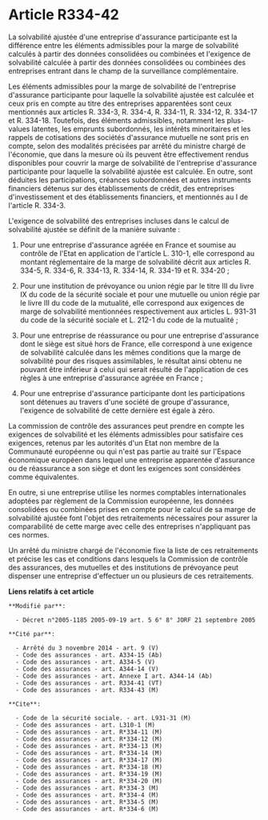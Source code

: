 # Article R334-42

La solvabilité ajustée d'une entreprise d'assurance participante est la différence entre les éléments admissibles pour la
marge de solvabilité calculés à partir des données consolidées ou combinées et l'exigence de solvabilité calculée à partir
des données consolidées ou combinées des entreprises entrant dans le champ de la surveillance complémentaire.

Les éléments admissibles pour la marge de solvabilité de l'entreprise d'assurance participante pour laquelle la solvabilité
ajustée est calculée et ceux pris en compte au titre des entreprises apparentées sont ceux mentionnés aux articles R. 334-3,
R. 334-4, R. 334-11, R. 334-12, R. 334-17 et R. 334-18. Toutefois, des éléments admissibles, notamment les plus-values
latentes, les emprunts subordonnés, les intérêts minoritaires et les rappels de cotisations des sociétés d'assurance mutuelle
ne sont pris en compte, selon des modalités précisées par arrêté du ministre chargé de l'économie, que dans la mesure où ils
peuvent être effectivement rendus disponibles pour couvrir la marge de solvabilité de l'entreprise d'assurance participante
pour laquelle la solvabilité ajustée est calculée. En outre, sont déduites les participations, créances subordonnées et
autres instruments financiers détenus sur des établissements de crédit, des entreprises d'investissement et des
établissements financiers, et mentionnés au I de l'article R. 334-3.

L'exigence de solvabilité des entreprises incluses dans le calcul de solvabilité ajustée se définit de la manière suivante :

1. Pour une entreprise d'assurance agréée en France et soumise au contrôle de l'Etat en application de l'article L. 310-1,
elle correspond au montant réglementaire de la marge de solvabilité décrit aux articles R. 334-5, R. 334-6, R. 334-13, R.
334-14, R. 334-19 et R. 334-20 ;

2. Pour une institution de prévoyance ou union régie par le titre III du livre IX du code de la sécurité sociale et pour une
mutuelle ou union régie par le livre III du code de la mutualité, elle correspond aux exigences de marge de solvabilité
mentionnées respectivement aux articles L. 931-31 du code de la sécurité sociale et L. 212-1 du code de la mutualité ;

3. Pour une entreprise de réassurance ou pour une entreprise d'assurance dont le siège est situé hors de France, elle
correspond à une exigence de solvabilité calculée dans les mêmes conditions que la marge de solvabilité pour des risques
assimilables, le résultat ainsi obtenu ne pouvant être inférieur à celui qui serait résulté de l'application de ces règles à
une entreprise d'assurance agréée en France ;

4. Pour une entreprise d'assurance participante dont les participations sont détenues au travers d'une société de groupe
d'assurance, l'exigence de solvabilité de cette dernière est égale à zéro.

La commission de contrôle des assurances peut prendre en compte les exigences de solvabilité et les éléments admissibles pour
satisfaire ces exigences, retenus par les autorités d'un Etat non membre de la Communauté européenne ou qui n'est pas partie
au traité sur l'Espace économique européen dans lequel une entreprise apparentée d'assurance ou de réassurance a son siège et
dont les exigences sont considérées comme équivalentes.

En outre, si une entreprise utilise les normes comptables internationales adoptées par règlement de la Commission européenne,
les données consolidées ou combinées prises en compte pour le calcul de sa marge de solvabilité ajustée font l'objet des
retraitements nécessaires pour assurer la comparabilité de cette marge avec celle des entreprises n'appliquant pas ces
normes.

Un arrêté du ministre chargé de l'économie fixe la liste de ces retraitements et précise les cas et conditions dans lesquels
la Commission de contrôle des assurances, des mutuelles et des institutions de prévoyance peut dispenser une entreprise
d'effectuer un ou plusieurs de ces retraitements.

**Liens relatifs à cet article**

	**Modifié par**:

	  - Décret n°2005-1185 2005-09-19 art. 5 6° 8° JORF 21 septembre 2005

	**Cité par**:

	  - Arrêté du 3 novembre 2014 - art. 9 (V)
	  - Code des assurances - art. A334-15 (Ab)
	  - Code des assurances - art. A334-5 (V)
	  - Code des assurances - art. A344-14 (V)
	  - Code des assurances - art. Annexe I art. A344-14 (Ab)
	  - Code des assurances - art. R334-41 (VT)
	  - Code des assurances - art. R334-43 (M)

	**Cite**:

	  - Code de la sécurité sociale. - art. L931-31 (M)
	  - Code des assurances - art. L310-1 (M)
	  - Code des assurances - art. R*334-11 (M)
	  - Code des assurances - art. R*334-12 (M)
	  - Code des assurances - art. R*334-13 (M)
	  - Code des assurances - art. R*334-14 (M)
	  - Code des assurances - art. R*334-17 (M)
	  - Code des assurances - art. R*334-18 (M)
	  - Code des assurances - art. R*334-19 (M)
	  - Code des assurances - art. R*334-20 (M)
	  - Code des assurances - art. R*334-3 (M)
	  - Code des assurances - art. R*334-4 (M)
	  - Code des assurances - art. R*334-5 (M)
	  - Code des assurances - art. R*334-6 (M)
